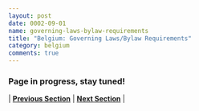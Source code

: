 ```yaml
---
layout: post
date: 0002-09-01
name: governing-laws-bylaw-requirements
title: "Belgium: Governing Laws/Bylaw Requirements"
category: belgium
comments: true
---
```


### Page in progress, stay tuned!



| **[Previous Section]( https://neo-project.github.io/global-blockchain-compliance-hub//belgium/belgium-tax-and-auditing-requirements.html)** | **[Next Section]( https://neo-project.github.io/global-blockchain-compliance-hub//belgium/belgium-laws-token-sales.html)** |
